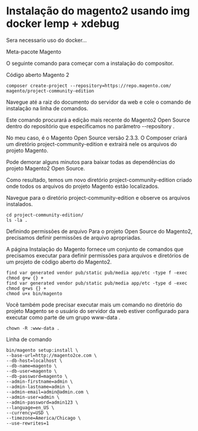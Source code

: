 # Instalação do magento2 usando img docker lemp + xdebug

Sera necessario uso do docker...

Meta-pacote Magento

O seguinte comando para começar com a instalação do compositor.

Código aberto Magento 2

    composer create-project --repository=https://repo.magento.com/ magento/project-community-edition


Navegue até a raiz do documento do servidor da web e cole o comando de instalação na linha de comandos.

Este comando procurará a edição mais recente do Magento2 Open Source dentro do repositório que especificamos no parâmetro --repository . 

No meu caso, é o Magento Open Source versão 2.3.3. O Composer criará um diretório project-community-edition e extrairá nele os arquivos do projeto Magento.

Pode demorar alguns minutos para baixar todas as dependências do projeto Magento2 Open Source.

Como resultado, temos um novo diretório project-community-edition criado onde todos os arquivos do projeto Magento estão localizados.

Navegue para o diretório project-community-edition e observe os arquivos instalados.

    cd project-community-edition/
    ls -la .

Definindo permissões de arquivo
Para o projeto Open Source do Magento2, precisamos definir permissões de arquivo apropriadas. 

A página Instalação do Magento fornece um conjunto de comandos que precisamos executar para definir permissões para arquivos e diretórios de um projeto de código aberto do Magento2.

    find var generated vendor pub/static pub/media app/etc -type f -exec chmod g+w {} +
    find var generated vendor pub/static pub/media app/etc -type d -exec chmod g+ws {} +
    chmod u+x bin/magento

Você também pode precisar executar mais um comando no diretório do projeto Magento se o usuário do servidor da web estiver configurado para executar como parte de um grupo www-data .

    chown -R :www-data .

Linha de comando

    bin/magento setup:install \
    --base-url=http://magento2ce.com \
    --db-host=localhost \
    --db-name=magento \
    --db-user=magento \
    --db-password=magento \
    --admin-firstname=admin \
    --admin-lastname=admin \
    --admin-email=admin@admin.com \
    --admin-user=admin \
    --admin-password=admin123 \
    --language=en_US \
    --currency=USD \
    --timezone=America/Chicago \
    --use-rewrites=1
